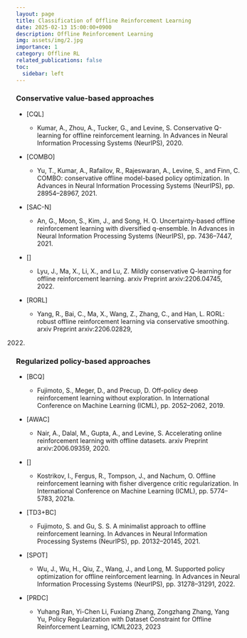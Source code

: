 ```yaml
---
layout: page
title: Classification of Offline Reinforcement Learning
date: 2025-02-13 15:00:00+0900
description: Offline Reinforcement Learning
img: assets/img/2.jpg
importance: 1
category: Offline RL
related_publications: false
toc:
  sidebar: left
---
```


### Conservative value-based approaches 

- [CQL]
  - Kumar, A., Zhou, A., Tucker, G., and Levine, S. Conservative Q-learning for offline reinforcement learning. In Advances in Neural Information Processing Systems
  (NeurIPS), 2020.

- [COMBO]
  - Yu, T., Kumar, A., Rafailov, R., Rajeswaran, A., Levine, S., and Finn, C. COMBO: conservative offline model-based policy optimization. In Advances in Neural Information
  Processing Systems (NeurIPS), pp. 28954–28967, 2021.

- [SAC-N]
  - An, G., Moon, S., Kim, J., and Song, H. O. Uncertainty-based offline reinforcement learning with diversified q-ensemble. In Advances in Neural Information Processing
  Systems (NeurIPS), pp. 7436–7447, 2021.

- []
  - Lyu, J., Ma, X., Li, X., and Lu, Z. Mildly conservative Q-learning for offline reinforcement learning. arxiv Preprint arxiv:2206.04745, 2022.

- [RORL]
  - Yang, R., Bai, C., Ma, X., Wang, Z., Zhang, C., and Han, L. RORL: robust offline reinforcement learning via conservative smoothing. arxiv Preprint arxiv:2206.02829,
2022.


### Regularized policy-based approaches

- [BCQ]
  - Fujimoto, S., Meger, D., and Precup, D. Off-policy deep reinforcement learning without exploration. In International Conference on Machine Learning (ICML), pp.
  2052–2062, 2019.

- [AWAC]
  - Nair, A., Dalal, M., Gupta, A., and Levine, S. Accelerating online reinforcement learning with offline datasets. arxiv Preprint arxiv:2006.09359, 2020.

- []
  - Kostrikov, I., Fergus, R., Tompson, J., and Nachum, O. Offline reinforcement learning with fisher divergence critic regularization. In International Conference on Machine Learning (ICML), pp. 5774–5783, 2021a.

- [TD3+BC]
  - Fujimoto, S. and Gu, S. S. A minimalist approach to offline reinforcement learning. In Advances in Neural Information Processing Systems (NeurIPS), pp. 20132–20145, 2021.

- [SPOT]
  - Wu, J., Wu, H., Qiu, Z., Wang, J., and Long, M. Supported policy optimization for offline reinforcement learning. In Advances in Neural Information Processing Systems (NeurIPS), pp. 31278–31291, 2022.

- [PRDC]
  - Yuhang Ran, Yi-Chen Li, Fuxiang Zhang, Zongzhang Zhang, Yang Yu, Policy Regularization with Dataset Constraint for Offline Reinforcement Learning, ICML2023, 2023

